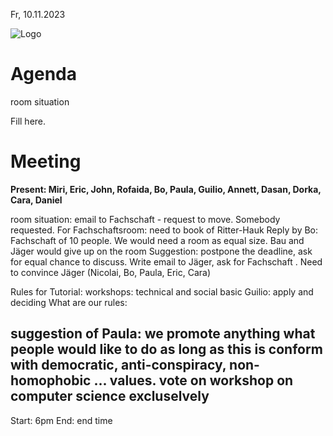 Fr, 10.11.2023

![Logo](logo.jpg)

# Agenda
room situation

Fill here. 

# Meeting
**Present: Miri, Eric, John, Rofaida, Bo, Paula, Guilio, Annett, Dasan, Dorka, Cara, Daniel**


room situation: email to Fachschaft - request to move. Somebody requested. For Fachschaftsroom: need to book of Ritter-Hauk 
Reply by Bo: Fachschaft of 10 people. We would need a room as equal size. 
Bau and Jäger would give up on the room 
Suggestion: postpone the deadline, ask for equal chance to discuss. Write email to Jäger, ask for Fachschaft . Need to convince Jäger (Nicolai, Bo, Paula, Eric, Cara)

Rules for Tutorial:
workshops: technical and social 
basic 
Guilio: apply and deciding 
What are our rules: 

suggestion of Paula: we promote anything what people would like to do as long as this is conform with democratic, anti-conspiracy, non-homophobic ... values.
vote on workshop on computer science excluselvely 
---

Start: 6pm
End: end time


